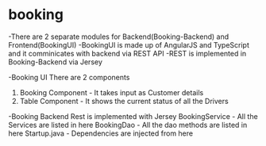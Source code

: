 # booking
-There are 2 separate modules for Backend(Booking-Backend) and Frontend(BookingUI)
-BookingUI is made up of AngularJS and TypeScript and it comminicates with backend via REST API
-REST is implemented in Booking-Backend via Jersey 

-Booking UI
There are 2 components
1. Booking Component - It takes input as Customer details
2. Table Component - It shows the current status of all the Drivers

-Booking Backend
Rest is implemented with Jersey
BookingService - All the Services are listed in here
BookingDao - All the dao methods are listed in here
Startup.java - Dependencies are injected from here
